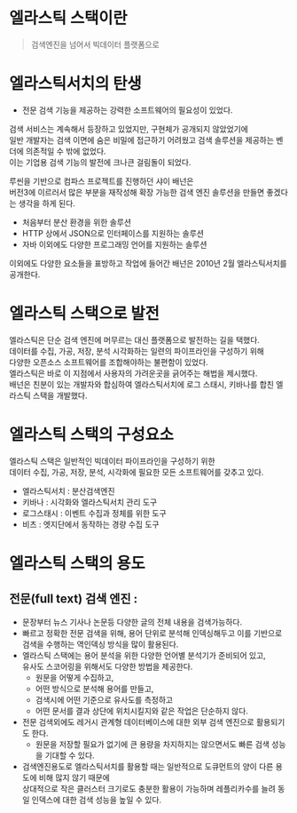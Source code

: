 # 엘라스틱 스택이란
> 검색엔진을 넘어서 빅데이터 플랫폼으로 
  
# 엘라스틱서치의 탄생

* 전문 검색 기능을 제공하는 강력한 소프트웨어의 필요성이 있었다.   
   
검색 서비스는 계속해서 등장하고 있었지만, 구현체가 공개되지 않았었기에      
일반 개발자는 검색 이면에 숨은 비밀에 접근하기 어려웠고 검색 솔루션을 제공하는 벤더에 의존적일 수 밖에 없었다.     
이는 기업용 검색 기능의 발전에 크나큰 걸림돌이 되었다.    
 
루씬을 기반으로 컴파스 프로젝트를 진행하던 샤이 배넌은      
버전3에 이르러서 많은 부분을 재작성해 확장 가능한 검색 엔진 솔루션을 만들면 좋겠다는 생각을 하게 된다.  

* 처음부터 분산 환경을 위한 솔루션
* HTTP 상에서 JSON으로 인터페이스를 지원하는 솔루션
* 자바 이외에도 다양한 프로그래밍 언어를 지원하는 솔루션    

이외에도 다양한 요소들을 표방하고 작업에 들어간 배넌은 2010년 2월 엘라스틱서치를 공개한다.  

# 엘라스틱 스택으로 발전
  
엘라스틱은 단순 검색 엔진에 머무르는 대신 플랫폼으로 발전하는 길을 택했다.       
데이터를 수집, 가공, 저장, 분석 시각화하는 일련의 파이프라인을 구성하기 위해          
다양한 오픈소스 소프트웨어를 조합해야하는 불편함이 있었다.      
엘라스틱은 바로 이 지점에서 사용자의 가려운곳을 긁어주는 해법을 제시했다.     
배넌은 친분이 있는 개발자와 합심하여 엘라스틱서치에 로그 스태시, 키바나를 합친 엘라스틱 스택을 개발했다.   


# 엘라스틱 스택의 구성요소 
 
엘라스틱 스택은 일반적인 빅데이터 파이프라인을 구성하기 위한      
데이터 수집, 가공, 저장, 분석, 시각화에 필요한 모든 소프트웨어를 갖추고 있다.    

* 엘라스틱서치 : 분산검색엔진
* 키바나 : 시각화와 엘라스틱서치 관리 도구
* 로그스태시 : 이벤트 수집과 정체를 위한 도구
* 비츠 : 엣지단에서 동작하는 경량 수집 도구 

# 엘라스틱 스택의 용도 

## 전문(full text) 검색 엔진 : 

* 문장부터 뉴스 기사나 논문등 다양한 글의 전체 내용을 검색가능하다.   
* 빠르고 정확한 전문 검색을 위해, 용어 단위로 분석해 인덱싱해두고 이를 기반으로 검색을 수행하는 역인덱싱 방식을 많이 활용된다.  
* 엘라스틱 스택에는 용어 분석을 위한 다양한 언어별 분석기가 준비되어 있고,  
  유사도 스코어링을 위해서도 다양한 방법을 제공한다.
    * 원문을 어떻게 수집하고,   
    * 어떤 방식으로 분석해 용어를 만들고,   
    * 검색시에 어떤 기준으로 유사도를 측정하고   
    * 어떤 문서를 결과 상단에 위치시킬지와 같은 작업은 단순하지 않다.    
* 전문 검색외에도 레거시 관계형 데이터베이스에 대한 외부 검색 엔진으로 활용되기도 한다.   
    * 원문을 저장할 필요가 없기에 큰 용량을 차지하지는 않으면서도 빠른 검색 성능을 기대할 수 있다.   
* 검색엔진용도로 엘라스틱서치를 활용할 때는 일반적으로 도큐먼트의 양이 다른 용도에 비해 많지 않기 때문에     
  상대적으로 작은 클러스터 크기로도 충분한 활용이 가능하며 레플리카수를 늘려 동일 인덱스에 대한 검색 성능을 높일 수 있다.    
      
      


